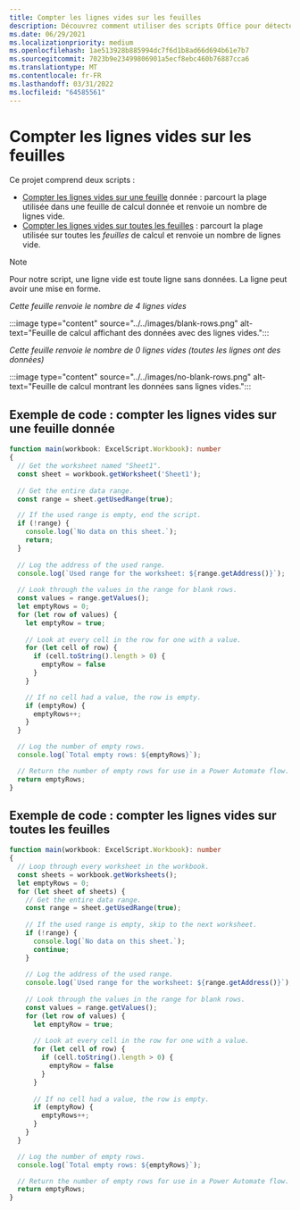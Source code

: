 ```yaml
---
title: Compter les lignes vides sur les feuilles
description: Découvrez comment utiliser des scripts Office pour détecter s’il existe des lignes vides au lieu de données dans des feuilles de calcul, puis signaler le nombre de lignes vierges à utiliser dans un flux Power Automate données.
ms.date: 06/29/2021
ms.localizationpriority: medium
ms.openlocfilehash: 1ae513928b885994dc7f6d1b8ad66d694b61e7b7
ms.sourcegitcommit: 7023b9e23499806901a5ecf8ebc460b76887cca6
ms.translationtype: MT
ms.contentlocale: fr-FR
ms.lasthandoff: 03/31/2022
ms.locfileid: "64585561"
---
```

# <a name="count-blank-rows-on-sheets"></a>Compter les lignes vides sur les feuilles

Ce projet comprend deux scripts :

* [Compter les lignes vides sur une feuille](#sample-code-count-blank-rows-on-a-given-sheet) donnée : parcourt la plage utilisée dans une feuille de calcul donnée et renvoie un nombre de lignes vide.
* [Compter les lignes vides sur toutes les feuilles](#sample-code-count-blank-rows-on-all-sheets) : parcourt la plage utilisée sur toutes les _feuilles_ de calcul et renvoie un nombre de lignes vide.

> [!NOTE]
> Pour notre script, une ligne vide est toute ligne sans données. La ligne peut avoir une mise en forme.

_Cette feuille renvoie le nombre de 4 lignes vides_

:::image type="content" source="../../images/blank-rows.png" alt-text="Feuille de calcul affichant des données avec des lignes vides.":::

_Cette feuille renvoie le nombre de 0 lignes vides (toutes les lignes ont des données)_

:::image type="content" source="../../images/no-blank-rows.png" alt-text="Feuille de calcul montrant les données sans lignes vides.":::

## <a name="sample-code-count-blank-rows-on-a-given-sheet"></a>Exemple de code : compter les lignes vides sur une feuille donnée

```TypeScript
function main(workbook: ExcelScript.Workbook): number
{
  // Get the worksheet named "Sheet1".
  const sheet = workbook.getWorksheet('Sheet1'); 
  
  // Get the entire data range.
  const range = sheet.getUsedRange(true);

  // If the used range is empty, end the script.
  if (!range) {
    console.log(`No data on this sheet.`);
    return;
  }
  
  // Log the address of the used range.
  console.log(`Used range for the worksheet: ${range.getAddress()}`);
    
  // Look through the values in the range for blank rows.
  const values = range.getValues();
  let emptyRows = 0;
  for (let row of values) {
    let emptyRow = true;
    
    // Look at every cell in the row for one with a value.
    for (let cell of row) {
      if (cell.toString().length > 0) {
        emptyRow = false
      }
    }

    // If no cell had a value, the row is empty.
    if (emptyRow) {
      emptyRows++;
    }
  }

  // Log the number of empty rows.
  console.log(`Total empty rows: ${emptyRows}`);

  // Return the number of empty rows for use in a Power Automate flow.
  return emptyRows;
}
```

## <a name="sample-code-count-blank-rows-on-all-sheets"></a>Exemple de code : compter les lignes vides sur toutes les feuilles

```TypeScript
function main(workbook: ExcelScript.Workbook): number
{
  // Loop through every worksheet in the workbook.
  const sheets = workbook.getWorksheets();
  let emptyRows = 0;
  for (let sheet of sheets) {     
    // Get the entire data range.
    const range = sheet.getUsedRange(true);
  
    // If the used range is empty, skip to the next worksheet.
    if (!range) {
      console.log(`No data on this sheet.`);
      continue;
    }
    
    // Log the address of the used range.
    console.log(`Used range for the worksheet: ${range.getAddress()}`);
      
    // Look through the values in the range for blank rows.
    const values = range.getValues();
    for (let row of values) {
      let emptyRow = true;
      
      // Look at every cell in the row for one with a value.
      for (let cell of row) {
        if (cell.toString().length > 0) {
          emptyRow = false
        }
      }
  
      // If no cell had a value, the row is empty.
      if (emptyRow) {
        emptyRows++;
      }
    }
  }

  // Log the number of empty rows.
  console.log(`Total empty rows: ${emptyRows}`);

  // Return the number of empty rows for use in a Power Automate flow.
  return emptyRows;
}
```
